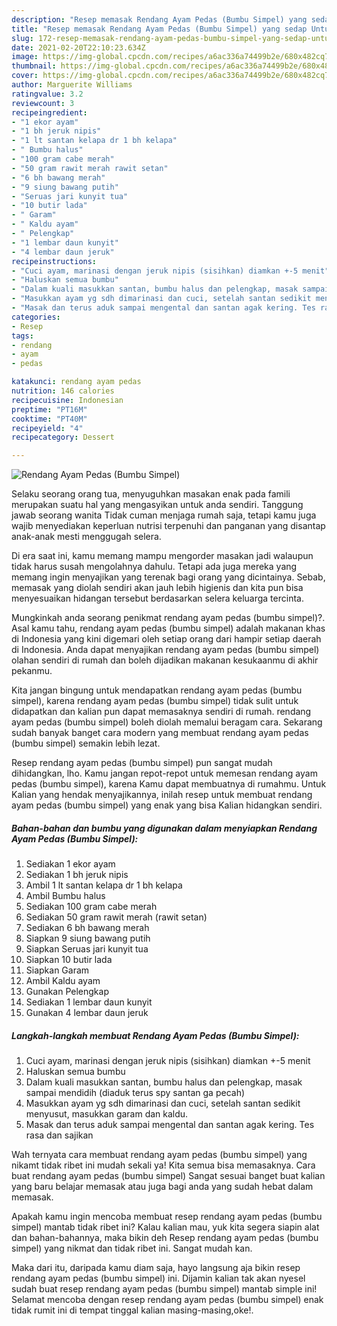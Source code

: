 ```yaml
---
description: "Resep memasak Rendang Ayam Pedas (Bumbu Simpel) yang sedap Untuk Jualan"
title: "Resep memasak Rendang Ayam Pedas (Bumbu Simpel) yang sedap Untuk Jualan"
slug: 172-resep-memasak-rendang-ayam-pedas-bumbu-simpel-yang-sedap-untuk-jualan
date: 2021-02-20T22:10:23.634Z
image: https://img-global.cpcdn.com/recipes/a6ac336a74499b2e/680x482cq70/rendang-ayam-pedas-bumbu-simpel-foto-resep-utama.jpg
thumbnail: https://img-global.cpcdn.com/recipes/a6ac336a74499b2e/680x482cq70/rendang-ayam-pedas-bumbu-simpel-foto-resep-utama.jpg
cover: https://img-global.cpcdn.com/recipes/a6ac336a74499b2e/680x482cq70/rendang-ayam-pedas-bumbu-simpel-foto-resep-utama.jpg
author: Marguerite Williams
ratingvalue: 3.2
reviewcount: 3
recipeingredient:
- "1 ekor ayam"
- "1 bh jeruk nipis"
- "1 lt santan kelapa dr 1 bh kelapa"
- " Bumbu halus"
- "100 gram cabe merah"
- "50 gram rawit merah rawit setan"
- "6 bh bawang merah"
- "9 siung bawang putih"
- "Seruas jari kunyit tua"
- "10 butir lada"
- " Garam"
- " Kaldu ayam"
- " Pelengkap"
- "1 lembar daun kunyit"
- "4 lembar daun jeruk"
recipeinstructions:
- "Cuci ayam, marinasi dengan jeruk nipis (sisihkan) diamkan +-5 menit"
- "Haluskan semua bumbu"
- "Dalam kuali masukkan santan, bumbu halus dan pelengkap, masak sampai mendidih (diaduk terus spy santan ga pecah)"
- "Masukkan ayam yg sdh dimarinasi dan cuci, setelah santan sedikit menyusut, masukkan garam dan kaldu."
- "Masak dan terus aduk sampai mengental dan santan agak kering. Tes rasa dan sajikan"
categories:
- Resep
tags:
- rendang
- ayam
- pedas

katakunci: rendang ayam pedas 
nutrition: 146 calories
recipecuisine: Indonesian
preptime: "PT16M"
cooktime: "PT40M"
recipeyield: "4"
recipecategory: Dessert

---
```



![Rendang Ayam Pedas (Bumbu Simpel)](https://img-global.cpcdn.com/recipes/a6ac336a74499b2e/680x482cq70/rendang-ayam-pedas-bumbu-simpel-foto-resep-utama.jpg)

Selaku seorang orang tua, menyuguhkan masakan enak pada famili merupakan suatu hal yang mengasyikan untuk anda sendiri. Tanggung jawab seorang  wanita Tidak cuman menjaga rumah saja, tetapi kamu juga wajib menyediakan keperluan nutrisi terpenuhi dan panganan yang disantap anak-anak mesti menggugah selera.

Di era  saat ini, kamu memang mampu mengorder masakan jadi walaupun tidak harus susah mengolahnya dahulu. Tetapi ada juga mereka yang memang ingin menyajikan yang terenak bagi orang yang dicintainya. Sebab, memasak yang diolah sendiri akan jauh lebih higienis dan kita pun bisa menyesuaikan hidangan tersebut berdasarkan selera keluarga tercinta. 



Mungkinkah anda seorang penikmat rendang ayam pedas (bumbu simpel)?. Asal kamu tahu, rendang ayam pedas (bumbu simpel) adalah makanan khas di Indonesia yang kini digemari oleh setiap orang dari hampir setiap daerah di Indonesia. Anda dapat menyajikan rendang ayam pedas (bumbu simpel) olahan sendiri di rumah dan boleh dijadikan makanan kesukaanmu di akhir pekanmu.

Kita jangan bingung untuk mendapatkan rendang ayam pedas (bumbu simpel), karena rendang ayam pedas (bumbu simpel) tidak sulit untuk didapatkan dan kalian pun dapat memasaknya sendiri di rumah. rendang ayam pedas (bumbu simpel) boleh diolah memalui beragam cara. Sekarang sudah banyak banget cara modern yang membuat rendang ayam pedas (bumbu simpel) semakin lebih lezat.

Resep rendang ayam pedas (bumbu simpel) pun sangat mudah dihidangkan, lho. Kamu jangan repot-repot untuk memesan rendang ayam pedas (bumbu simpel), karena Kamu dapat membuatnya di rumahmu. Untuk Kalian yang hendak menyajikannya, inilah resep untuk membuat rendang ayam pedas (bumbu simpel) yang enak yang bisa Kalian hidangkan sendiri.

<!--inarticleads1-->

##### Bahan-bahan dan bumbu yang digunakan dalam menyiapkan Rendang Ayam Pedas (Bumbu Simpel):

1. Sediakan 1 ekor ayam
1. Sediakan 1 bh jeruk nipis
1. Ambil 1 lt santan kelapa dr 1 bh kelapa
1. Ambil  Bumbu halus
1. Sediakan 100 gram cabe merah
1. Sediakan 50 gram rawit merah (rawit setan)
1. Sediakan 6 bh bawang merah
1. Siapkan 9 siung bawang putih
1. Siapkan Seruas jari kunyit tua
1. Siapkan 10 butir lada
1. Siapkan  Garam
1. Ambil  Kaldu ayam
1. Gunakan  Pelengkap
1. Sediakan 1 lembar daun kunyit
1. Gunakan 4 lembar daun jeruk




<!--inarticleads2-->

##### Langkah-langkah membuat Rendang Ayam Pedas (Bumbu Simpel):

1. Cuci ayam, marinasi dengan jeruk nipis (sisihkan) diamkan +-5 menit
1. Haluskan semua bumbu
1. Dalam kuali masukkan santan, bumbu halus dan pelengkap, masak sampai mendidih (diaduk terus spy santan ga pecah)
1. Masukkan ayam yg sdh dimarinasi dan cuci, setelah santan sedikit menyusut, masukkan garam dan kaldu.
1. Masak dan terus aduk sampai mengental dan santan agak kering. Tes rasa dan sajikan




Wah ternyata cara membuat rendang ayam pedas (bumbu simpel) yang nikamt tidak ribet ini mudah sekali ya! Kita semua bisa memasaknya. Cara buat rendang ayam pedas (bumbu simpel) Sangat sesuai banget buat kalian yang baru belajar memasak atau juga bagi anda yang sudah hebat dalam memasak.

Apakah kamu ingin mencoba membuat resep rendang ayam pedas (bumbu simpel) mantab tidak ribet ini? Kalau kalian mau, yuk kita segera siapin alat dan bahan-bahannya, maka bikin deh Resep rendang ayam pedas (bumbu simpel) yang nikmat dan tidak ribet ini. Sangat mudah kan. 

Maka dari itu, daripada kamu diam saja, hayo langsung aja bikin resep rendang ayam pedas (bumbu simpel) ini. Dijamin kalian tak akan nyesel sudah buat resep rendang ayam pedas (bumbu simpel) mantab simple ini! Selamat mencoba dengan resep rendang ayam pedas (bumbu simpel) enak tidak rumit ini di tempat tinggal kalian masing-masing,oke!.

